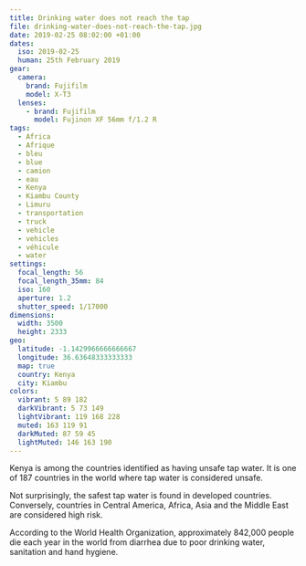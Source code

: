 ```yaml
---
title: Drinking water does not reach the tap
file: drinking-water-does-not-reach-the-tap.jpg
date: 2019-02-25 08:02:00 +01:00
dates:
  iso: 2019-02-25
  human: 25th February 2019
gear:
  camera:
    brand: Fujifilm
    model: X-T3
  lenses:
    - brand: Fujifilm
      model: Fujinon XF 56mm f/1.2 R
tags:
  - Africa
  - Afrique
  - bleu
  - blue
  - camion
  - eau
  - Kenya
  - Kiambu County
  - Limuru
  - transportation
  - truck
  - vehicle
  - vehicles
  - véhicule
  - water
settings:
  focal_length: 56
  focal_length_35mm: 84
  iso: 160
  aperture: 1.2
  shutter_speed: 1/17000
dimensions:
  width: 3500
  height: 2333
geo:
  latitude: -1.1429966666666667
  longitude: 36.63648333333333
  map: true
  country: Kenya
  city: Kiambu
colors:
  vibrant: 5 89 182
  darkVibrant: 5 73 149
  lightVibrant: 119 168 228
  muted: 163 119 91
  darkMuted: 87 59 45
  lightMuted: 146 163 190
---
```


Kenya is among the countries identified as having unsafe tap water. It is one of 187 countries in the world where tap water is considered unsafe.

Not surprisingly, the safest tap water is found in developed countries. Conversely, countries in Central America, Africa, Asia and the Middle East are considered high risk.

According to the World Health Organization, approximately 842,000 people die each year in the world from diarrhea due to poor drinking water, sanitation and hand hygiene.

